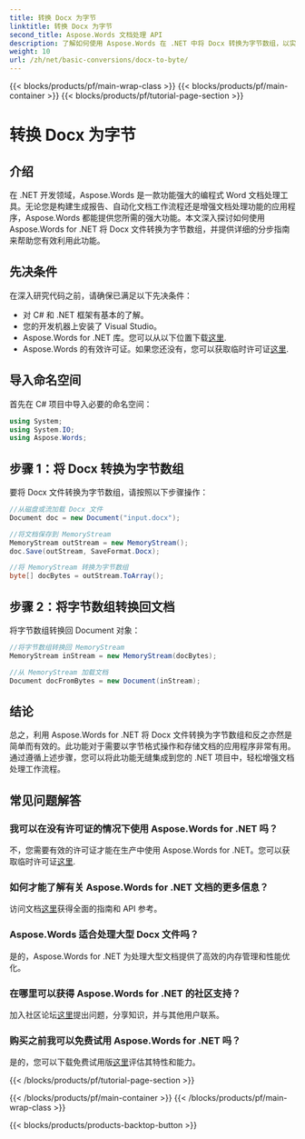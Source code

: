 ```yaml
---
title: 转换 Docx 为字节
linktitle: 转换 Docx 为字节
second_title: Aspose.Words 文档处理 API
description: 了解如何使用 Aspose.Words 在 .NET 中将 Docx 转换为字节数组，以实现高效的文档处理。包含分步指南。
weight: 10
url: /zh/net/basic-conversions/docx-to-byte/
---
```


{{< blocks/products/pf/main-wrap-class >}}
{{< blocks/products/pf/main-container >}}
{{< blocks/products/pf/tutorial-page-section >}}

# 转换 Docx 为字节

## 介绍

在 .NET 开发领域，Aspose.Words 是一款功能强大的编程式 Word 文档处理工具。无论您是构建生成报告、自动化文档工作流程还是增强文档处理功能的应用程序，Aspose.Words 都能提供您所需的强大功能。本文深入探讨如何使用 Aspose.Words for .NET 将 Docx 文件转换为字节数组，并提供详细的分步指南来帮助您有效利用此功能。

## 先决条件

在深入研究代码之前，请确保已满足以下先决条件：
- 对 C# 和 .NET 框架有基本的了解。
- 您的开发机器上安装了 Visual Studio。
-  Aspose.Words for .NET 库。您可以从以下位置下载[这里](https://releases.aspose.com/words/net/).
- Aspose.Words 的有效许可证。如果您还没有，您可以获取临时许可证[这里](https://purchase.aspose.com/temporary-license/).

## 导入命名空间

首先在 C# 项目中导入必要的命名空间：
```csharp
using System;
using System.IO;
using Aspose.Words;
```

## 步骤 1：将 Docx 转换为字节数组

要将 Docx 文件转换为字节数组，请按照以下步骤操作：
```csharp
//从磁盘或流加载 Docx 文件
Document doc = new Document("input.docx");

//将文档保存到 MemoryStream
MemoryStream outStream = new MemoryStream();
doc.Save(outStream, SaveFormat.Docx);

//将 MemoryStream 转换为字节数组
byte[] docBytes = outStream.ToArray();
```

## 步骤 2：将字节数组转换回文档

将字节数组转换回 Document 对象：
```csharp
//将字节数组转换回 MemoryStream
MemoryStream inStream = new MemoryStream(docBytes);

//从 MemoryStream 加载文档
Document docFromBytes = new Document(inStream);
```

## 结论

总之，利用 Aspose.Words for .NET 将 Docx 文件转换为字节数组和反之亦然是简单而有效的。此功能对于需要以字节格式操作和存储文档的应用程序非常有用。通过遵循上述步骤，您可以将此功能无缝集成到您的 .NET 项目中，轻松增强文档处理工作流程。

## 常见问题解答

### 我可以在没有许可证的情况下使用 Aspose.Words for .NET 吗？
不，您需要有效的许可证才能在生产中使用 Aspose.Words for .NET。您可以获取临时许可证[这里](https://purchase.aspose.com/temporary-license/).

### 如何才能了解有关 Aspose.Words for .NET 文档的更多信息？
访问文档[这里](https://reference.aspose.com/words/net/)获得全面的指南和 API 参考。

### Aspose.Words 适合处理大型 Docx 文件吗？
是的，Aspose.Words for .NET 为处理大型文档提供了高效的内存管理和性能优化。

### 在哪里可以获得 Aspose.Words for .NET 的社区支持？
加入社区论坛[这里](https://forum.aspose.com/c/words/8)提出问题，分享知识，并与其他用户联系。

### 购买之前我可以免费试用 Aspose.Words for .NET 吗？
是的，您可以下载免费试用版[这里](https://releases.aspose.com/)评估其特性和能力。

{{< /blocks/products/pf/tutorial-page-section >}}

{{< /blocks/products/pf/main-container >}}
{{< /blocks/products/pf/main-wrap-class >}}

{{< blocks/products/products-backtop-button >}}
